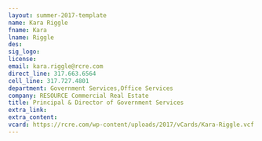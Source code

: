 ```yaml
---
layout: summer-2017-template
﻿name: Kara Riggle
fname: Kara
lname: Riggle
des: 
sig_logo: 
license: 
email: kara.riggle@rcre.com
direct_line: 317.663.6564
cell_line: 317.727.4801
department: Government Services,Office Services
company: RESOURCE Commercial Real Estate
title: Principal & Director of Government Services
extra_link: 
extra_content: 
vcard: https://rcre.com/wp-content/uploads/2017/vCards/Kara-Riggle.vcf
---
```

